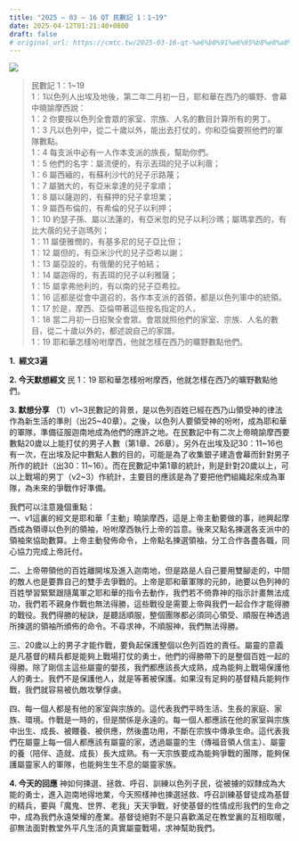 ```yaml
---
title: "2025 – 03 – 16 QT 民數記 1：1~19"
date: 2025-04-12T01:21:40+0800
draft: false
# original_url: https://cmtc.tw/2025-03-16-qt-%e6%b0%91%e6%95%b8%e8%a8%98-1%ef%bc%9a119
---
```


![](/images/qt.jpg)
> 民數記 1：1\~19  
> 1：1以色列人出埃及地後，第二年二月初一日，耶和華在西乃的曠野、會幕中曉諭摩西說：  
> 1：2 你要按以色列全會眾的家室、宗族、人名的數目計算所有的男丁。  
> 1：3 凡以色列中，從二十歲以外，能出去打仗的，你和亞倫要照他們的軍隊數點。  
> 1：4 每支派中必有一人作本支派的族長，幫助你們。  
> 1：5 他們的名字：屬流便的，有示丟珥的兒子以利蓿；  
> 1：6 屬西緬的，有蘇利沙代的兒子示路蔑；  
> 1：7 屬猶大的，有亞米拿達的兒子拿順；  
> 1：8 屬以薩迦的，有蘇押的兒子拿坦業；  
> 1：9 屬西布倫的，有希倫的兒子以利押；  
> 1：10 約瑟子孫、屬以法蓮的，有亞米忽的兒子以利沙瑪；屬瑪拿西的，有比大蓿的兒子迦瑪列；  
> 1：11 屬便雅憫的，有基多尼的兒子亞比但；  
> 1：12 屬但的，有亞米沙代的兒子亞希以謝；  
> 1：13 屬亞設的，有俄蘭的兒子帕結；  
> 1：14 屬迦得的，有丟珥的兒子以利雅薩；  
> 1：15 屬拿弗他利的，有以南的兒子亞希拉。  
> 1：16 這都是從會中選召的，各作本支派的首領，都是以色列軍中的統領。  
> 1：17 於是，摩西、亞倫帶著這些按名指定的人，  
> 1：18 當二月初一日招聚全會眾。會眾就照他們的家室、宗族、人名的數目，從二十歲以外的，都述說自己的家譜。  
> 1：19 耶和華怎樣吩咐摩西，他就怎樣在西乃的曠野數點他們。

**1.  經文3遍**

**2. 今天默想經文**
民 1：19 耶和華怎樣吩咐摩西，他就怎樣在西乃的曠野數點他們。

**3. 默想分享**
（1）v1\~3民數記的背景，是以色列百姓已經在西乃山領受神的律法作為新生活的準則（出25\~40章）。之後，以色列人要領受神的吩咐，成為耶和華的軍隊，準備征服迦南地成為他們的應許之地。在民數記中有二次上帝曉諭摩西要數點20歲以上能打仗的男子人數（第1章、26章）。另外在出埃及記30：11\~16也有一次，在出埃及記中數點人數的目的，可能是為了收集銀子建造會幕而針對男子所作的統計（出30：11\~16）。而在民數記中第1章的統計，則是針對20歲以上，可以上戰場的男丁（v2\~3）作統計，主要目的應該是為了要把他們組織起來成為軍隊，為未來的爭戰作好準備。

我們可以注意幾個重點：  
一、v1這裏的經文是耶和華「主動」曉諭摩西，這是上帝主動要做的事，祂興起摩西成為領導以色列的領袖，吩咐摩西執行上帝的旨意。後來又點名揀選各支派中的領袖來協助數算。上帝主動發佈命令，上帝點名揀選領袖，分工合作各盡各職，同心協力完成上帝託付。

二、上帝帶領他的百姓離開埃及進入迦南地，但是路是人自己要用雙腳走的，中間的敵人也是要靠自己的雙手去爭戰的。上帝是耶和華軍隊的元帥，祂要以色列神的百姓學習緊緊跟隨萬軍之耶和華的指令去動作，我們若不倚靠神的指示計畫無法成功，我們若不親身作戰也無法得勝，這些戰役是需要上帝與我們一起合作才能得勝的戰役。我們得勝的秘訣，是聽話順服，整個團隊都必須同心領受、順服在神透過所揀選的領袖所頒佈的命令。不尋求神，不順服神，我們無法得勝。

三、20歲以上的男子才能作戰，要負起保護整個以色列百姓的責任。屬靈的意義是凡基督的精兵都是能夠上戰場打仗的勇士，他們的得勝帶下的是整個百姓一起的得勝。除了剛信主這些屬靈的嬰孩，我們都應該長大成熟，成為能夠上戰場保護他人的勇士。我們不是保護他人，就是等著被保護。如果沒有足夠的基督精兵能夠作戰，我們就容易被仇敵攻擊俘虜。

四、每一個人都是有他的家室與宗族的。這代表我們平時生活、生長的家庭、家族、環境。作戰是一時的，但是關係是永遠的。每一個人都應該在他的家室與宗族中出生、成長、被餵養、被供應，然後盡功用，不斷在宗族中傳承生命。這代表我們在屬靈上每一個人都應該有屬靈的家，透過屬靈的生（傳福音領人信主）、屬靈的養（陪伴、造就、成長）長大成熟。有一天宗族要成為能夠爭戰的團隊，能夠保護屬靈家人的軍隊，也能夠生生不息的屬靈家族。

**4. 今天的回應**
神如何揀選、拯救、呼召、訓練以色列子民，從被擄的奴隸成為大能的勇士，進入迦南地得地業，今天照樣神也揀選拯救、呼召訓練基督徒成為基督的精兵，要與「魔鬼、世界、老我」天天爭戰，好使基督的性情成形我們的生命之中，成為我們永遠榮耀的產業。基督徒絕對不是只喜歡滿足在教堂裏的互相取暖，卻無法面對教堂外平凡生活的真實屬靈戰場，求神幫助我們。
